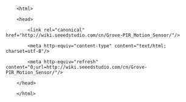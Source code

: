 <!DOCTYPE html>
        <html>
        <head>
            <link rel="canonical" href="http://wiki.seeedstudio.com/cn/Grove-PIR_Motion_Sensor/"/>
            <meta http-equiv="content-type" content="text/html; charset=utf-8"/>
            <meta http-equiv="refresh" content="0;url=http://wiki.seeedstudio.com/cn/Grove-PIR_Motion_Sensor/"/>
        </head>
        </html>